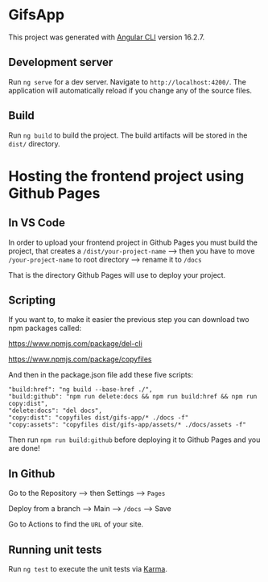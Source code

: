 # GifsApp

This project was generated with [Angular CLI](https://github.com/angular/angular-cli) version 16.2.7.

## Development server

Run `ng serve` for a dev server. Navigate to `http://localhost:4200/`. The application will automatically reload if you change any of the source files.

## Build

Run `ng build` to build the project. The build artifacts will be stored in the `dist/` directory.

# Hosting the frontend project using Github Pages

## In VS Code

In order to upload your frontend project in Github Pages you must build the project,
that creates a `/dist/your-project-name` --> then you have to move `/your-project-name` to root directory --> rename it to `/docs`

That is the directory Github Pages will use to deploy your project.

## Scripting

If you want to, to make it easier the previous step you can download two npm packages called:

https://www.npmjs.com/package/del-cli

https://www.npmjs.com/package/copyfiles

And then in the package.json file add these five scripts:

    "build:href": "ng build --base-href ./",
    "build:github": "npm run delete:docs && npm run build:href && npm run copy:dist",
    "delete:docs": "del docs",
    "copy:dist": "copyfiles dist/gifs-app/* ./docs -f"
    "copy:assets": "copyfiles dist/gifs-app/assets/* ./docs/assets -f"

Then run `npm run build:github` before deploying it to Github Pages and you are done!

## In Github

Go to the Repository --> then Settings --> `Pages`

Deploy from a branch --> Main --> `/docs` --> Save

Go to Actions to find the `URL` of your site.

## Running unit tests

Run `ng test` to execute the unit tests via [Karma](https://karma-runner.github.io).

